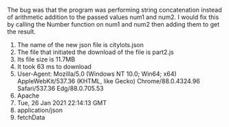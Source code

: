 The bug was that the program was performing string concatenation instead of arithmetic addition to the passed values num1 and num2. I would fix this by calling the Number function on num1 and num2 then adding them to get the result.
1. The name of the new json file is citylots.json
2. The file that initiated the download of the file is part2.js
3. Its file size is 11.7MB
4. It took 63 ms to download
5. User-Agent: Mozilla/5.0 (Windows NT 10.0; Win64; x64) AppleWebKit/537.36 (KHTML, like Gecko) Chrome/88.0.4324.96 Safari/537.36 Edg/88.0.705.53
6. Apache
7. Tue, 26 Jan 2021 22:14:13 GMT
8. application/json
9. fetchData